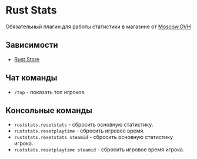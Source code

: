 # Rust Stats
Обязательный плагин для работы статистики в магазине от [Moscow.OVH](https://moscow.ovh "Moscow.OVH")
## Зависимости
- [Rust Store](https://github.com/moscow-ovh/RustStore "Rust Store")
## Чат команды
- `/top` - показать топ игроков.
## Консольные команды
- `ruststats.resetstats` - сбросить основную статистику.
- `ruststats.resetplaytime` - сбросить игровое время.
- `ruststats.resetstats steamid` - сбросить основную статистику игрока.
- `ruststats.resetplaytime steamid` - сбросить игровое время игрока.
